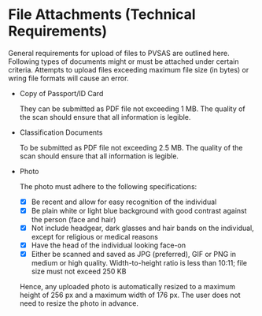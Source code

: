 # File Attachments (Technical Requirements)

General requirements for upload of files to PVSAS are outlined here. Following types of 
documents might or must be attached under certain criteria. Attempts to upload files exceeding 
maximum file size (in bytes) or wring file formats will cause an error.

- Copy of Passport/ID Card

    They can be submitted as PDF file not exceeding 1 MB. The quality of the scan should ensure that all information is legible. 

- Classification Documents

    To be submitted as PDF file not exceeding 2.5 MB. The quality of the scan should ensure that all information is legible. 

- Photo

    The photo must adhere to the following specifications:

    - [x] Be recent and allow for easy recognition of the individual
    - [x] Be plain white or light blue background with good contrast against the person (face and hair)
    - [x] Not include headgear, dark glasses and hair bands on the individual, except for religious or medical reasons
    - [x] Have the head of the individual looking face-on
    - [x] Either be scanned and saved as JPG (preferred), GIF or PNG in medium or high quality. Width-to-height ratio is less than 10:11; file size must not exceed 250 KB
    
    Hence, any uploaded photo is automatically resized to a maximum height of 256 px and a 
maximum width of 176 px. The user does not need to resize the photo in advance. 